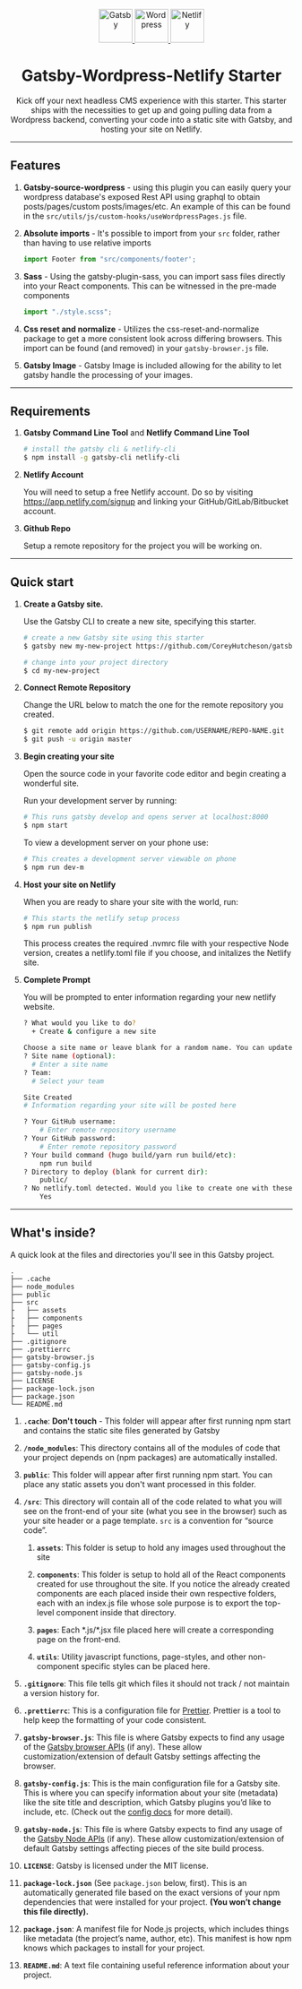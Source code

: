 <p align="center">
  <a href="https://www.gatsbyjs.org">
    <img alt="Gatsby" src="https://www.gatsbyjs.org/monogram.svg" width="60" />
  </a>
  <a href="https://wordpress.org/">
    <img alt="Wordpress" src="https://upload.wikimedia.org/wikipedia/commons/thumb/9/98/WordPress_blue_logo.svg/1200px-WordPress_blue_logo.svg.png" width="60" />
  </a>
  <a href="https://www.netlify.com/">
    <img alt="Netlify" src="https://miro.medium.com/fit/c/240/240/0*BRl-uL7N9LF-1hiD.png" width="60" />
  </a>
</p>

<h1 align="center">
  Gatsby-Wordpress-Netlify Starter
</h1>

<p align="center">
Kick off your next headless CMS experience with this starter. This starter ships with the necessities to get up and going pulling data from a Wordpress backend, converting your code into a static site with Gatsby, and hosting your site on Netlify.
</p>

---

## Features

1. **Gatsby-source-wordpress** - using this plugin you can easily query your wordpress database's exposed Rest API using graphql to obtain posts/pages/custom posts/images/etc. An example of this can be found in the `src/utils/js/custom-hooks/useWordpressPages.js` file.

2. **Absolute imports** - It's possible to import from your `src` folder, rather than having to use relative imports

   ```js
   import Footer from "src/components/footer';
   ```

3. **Sass** - Using the gatsby-plugin-sass, you can import sass files directly into your React components. This can be witnessed in the pre-made components

   ```js
   import "./style.scss";
   ```

4. **Css reset and normalize** - Utilizes the css-reset-and-normalize package to get a more consistent look across differing browsers. This import can be found (and removed) in your `gatsby-browser.js` file.

5. **Gatsby Image** - Gatsby Image is included allowing for the ability to let gatsby handle the processing of your images.

---

## Requirements

1.  **Gatsby Command Line Tool** and **Netlify Command Line Tool**

    ```sh
    # install the gatsby cli & netlify-cli
    $ npm install -g gatsby-cli netlify-cli
    ```

2.  **Netlify Account**

    You will need to setup a free Netlify account. Do so by visiting https://app.netlify.com/signup and linking your GitHub/GitLab/Bitbucket account.

3.  **Github Repo**

    Setup a remote repository for the project you will be working on.

---

## Quick start

1.  **Create a Gatsby site.**

    Use the Gatsby CLI to create a new site, specifying this starter.

    ```sh
    # create a new Gatsby site using this starter
    $ gatsby new my-new-project https://github.com/CoreyHutcheson/gatsby-wordpress-netlify-starter

    # change into your project directory
    $ cd my-new-project
    ```

2.  **Connect Remote Repository**

    Change the URL below to match the one for the remote repository you created.

    ```sh
    $ git remote add origin https://github.com/USERNAME/REPO-NAME.git
    $ git push -u origin master
    ```

3.  **Begin creating your site**

    Open the source code in your favorite code editor and begin creating a wonderful site.

    Run your development server by running:

    ```sh
    # This runs gatsby develop and opens server at localhost:8000
    $ npm start
    ```

    To view a development server on your phone use:

    ```sh
    # This creates a development server viewable on phone
    $ npm run dev-m
    ```

4.  **Host your site on Netlify**

    When you are ready to share your site with the world, run:

    ```sh
    # This starts the netlify setup process
    $ npm run publish
    ```

    This process creates the required .nvmrc file with your respective Node version, creates a netlify.toml file if you choose, and initalizes the Netlify site.

5.  **Complete Prompt**

    You will be prompted to enter information regarding your new netlify website.

    ```sh
    ? What would you like to do?
      + Create & configure a new site

    Choose a site name or leave blank for a random name. You can update later.
    ? Site name (optional):
      # Enter a site name
    ? Team:
      # Select your team

    Site Created
    # Information regarding your site will be posted here

    ? Your GitHub username:
        # Enter remote repository username
    ? Your GitHub password:
        # Enter remote repository password
    ? Your build command (hugo build/yarn run build/etc):
        npm run build
    ? Directory to deploy (blank for current dir):
        public/
    ? No netlify.toml detected. Would you like to create one with these build settings?
        Yes
    ```

---

## What's inside?

A quick look at the files and directories you'll see in this Gatsby project.

    .
    ├── .cache
    ├── node_modules
    ├── public
    ├── src
    ├   ├── assets
    ├   ├── components
    ├   ├── pages
    ├   └── util
    ├── .gitignore
    ├── .prettierrc
    ├── gatsby-browser.js
    ├── gatsby-config.js
    ├── gatsby-node.js
    ├── LICENSE
    ├── package-lock.json
    ├── package.json
    └── README.md

1.  **`.cache`**: **Don't touch** - This folder will appear after first running npm start and contains the static site files generated by Gatsby

2.  **`/node_modules`**: This directory contains all of the modules of code that your project depends on (npm packages) are automatically installed.

3.  **`public`**: This folder will appear after first running npm start. You can place any static assets you don't want processed in this folder.

4.  **`/src`**: This directory will contain all of the code related to what you will see on the front-end of your site (what you see in the browser) such as your site header or a page template. `src` is a convention for “source code”.

    1.  **`assets`**: This folder is setup to hold any images used throughout the site

    2.  **`components`**: This folder is setup to hold all of the React components created for use throughout the site. If you notice the already created components are each placed inside their own respective folders, each with an index.js file whose sole purpose is to export the top-level component inside that directory.

    3.  **`pages`**: Each \*.js/\*.jsx file placed here will create a corresponding page on the front-end.

    4.  **`utils`**: Utility javascript functions, page-styles, and other non-component specific styles can be placed here.

5.  **`.gitignore`**: This file tells git which files it should not track / not maintain a version history for.

6.  **`.prettierrc`**: This is a configuration file for [Prettier](https://prettier.io/). Prettier is a tool to help keep the formatting of your code consistent.

7.  **`gatsby-browser.js`**: This file is where Gatsby expects to find any usage of the [Gatsby browser APIs](https://www.gatsbyjs.org/docs/browser-apis/) (if any). These allow customization/extension of default Gatsby settings affecting the browser.

8.  **`gatsby-config.js`**: This is the main configuration file for a Gatsby site. This is where you can specify information about your site (metadata) like the site title and description, which Gatsby plugins you’d like to include, etc. (Check out the [config docs](https://www.gatsbyjs.org/docs/gatsby-config/) for more detail).

9.  **`gatsby-node.js`**: This file is where Gatsby expects to find any usage of the [Gatsby Node APIs](https://www.gatsbyjs.org/docs/node-apis/) (if any). These allow customization/extension of default Gatsby settings affecting pieces of the site build process.

10. **`LICENSE`**: Gatsby is licensed under the MIT license.

11. **`package-lock.json`** (See `package.json` below, first). This is an automatically generated file based on the exact versions of your npm dependencies that were installed for your project. **(You won’t change this file directly).**

12. **`package.json`**: A manifest file for Node.js projects, which includes things like metadata (the project’s name, author, etc). This manifest is how npm knows which packages to install for your project.

13. **`README.md`**: A text file containing useful reference information about your project.
